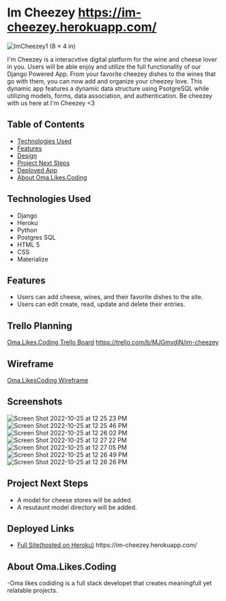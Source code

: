 # Im Cheezey https://im-cheezey.herokuapp.com/
![ImCheezey1 (8 × 4 in)](https://user-images.githubusercontent.com/77770242/197863676-796b6d87-d92f-4696-820e-7c1845fb1e7c.gif)

I'm Cheezey is a interacvtive digital platform for the wine and cheese lover in you. Users will be able enjoy and utilize the full functionality of our Django Powered App. From your favorite cheezey dishes to the wines that go with them, you can now add and organize your cheezey love. This dynamic app features a dynamic data structure using PsotgreSQL while utilizing models, forms, data association, and authentication. Be cheezey with us here at I'm Cheezey <3 

## Table of Contents
* [Technologies Used](#technologiesused)
* [Features](#features)
* [Design](#design)
* [Project Next Steps](#nextsteps)
* [Deployed App](#deployment)
* [About Oma.Likes.Coding](#Developer)

## <a name="technologiesused"></a>Technologies Used
- Django
- Heroku  
- Python 
- Postgres SQL
- HTML 5
- CSS
- Materialize 

## <a name="features"></a>Features
- Users can add cheese, wines, and their favorite dishes to the site. 
- Users can edit create, read, update and  delete their entries.  


## Trello Planning
[Oma.Likes.Coding Trello Board](https://trello.com/b/MJGmvdjN/im-cheezey) https://trello.com/b/MJGmvdjN/im-cheezey

## Wireframe
[Oma.LikesCoding Wireframe]([https://trello.com/1/cards/6335ab1d9ef33e030b3094ec/attachments/6335ab1d9ef33e030b309506/previews/6335ab1e9ef33e030b309513/download/image.png](https://trello.com/b/MJGmvdjN/im-cheezey))

## Screenshots
![Screen Shot 2022-10-25 at 12 25 23 PM](https://user-images.githubusercontent.com/77770242/197859823-51562a27-a193-4245-b337-ec1ebe28cdcf.png)
![Screen Shot 2022-10-25 at 12 25 46 PM](https://user-images.githubusercontent.com/77770242/197859843-69eee977-1ed2-4539-a7b3-a27c3734f572.png)
![Screen Shot 2022-10-25 at 12 26 02 PM](https://user-images.githubusercontent.com/77770242/197859862-770979f2-e019-418b-9b63-dc5312e9fe3e.png)
![Screen Shot 2022-10-25 at 12 27 22 PM](https://user-images.githubusercontent.com/77770242/197859887-d87b9250-412c-4b6e-8bb6-5191c63cb8bd.png)
![Screen Shot 2022-10-25 at 12 27 05 PM](https://user-images.githubusercontent.com/77770242/197859902-b00f25ef-54eb-43ae-904f-6f7dac1ddfd3.png)
![Screen Shot 2022-10-25 at 12 26 49 PM](https://user-images.githubusercontent.com/77770242/197859916-7e957795-6958-4432-ba20-be2e9b6d8622.png)
![Screen Shot 2022-10-25 at 12 26 26 PM](https://user-images.githubusercontent.com/77770242/197859937-58465725-49e3-4db4-bb89-31ed8d236826.png)


## <a name="nextsteps"></a>Project Next Steps
- A model for cheese stores will be added.
- A resutaunt model directory will be added.

## <a name="deployment"></a>Deployed Links
- [Full Site(hosted on Heroku)]([https://im-cheezey.herokuapp.com/](https://im-cheezey.herokuapp.com/))  https://im-cheezey.herokuapp.com/

## <a name="Developer"></a>About Oma.Likes.Coding
-Oma likes codiding is a full stack developet that creates meaningfull yet relatable projects. 

